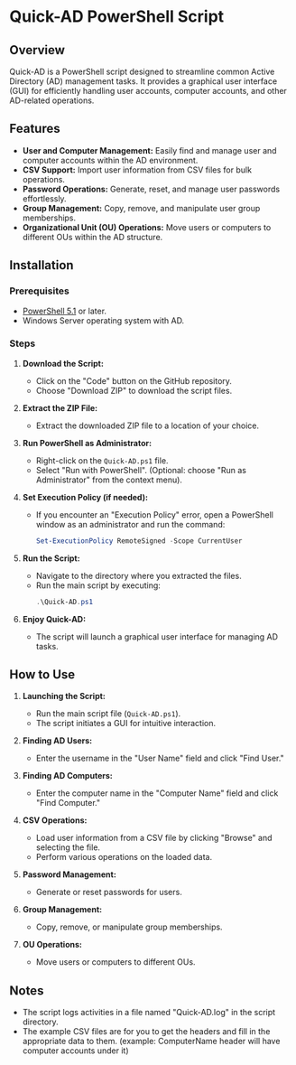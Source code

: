 # Quick-AD PowerShell Script

## Overview

Quick-AD is a PowerShell script designed to streamline common Active Directory (AD) management tasks. It provides a graphical user interface (GUI) for efficiently handling user accounts, computer accounts, and other AD-related operations.

## Features

- **User and Computer Management:** Easily find and manage user and computer accounts within the AD environment.
- **CSV Support:** Import user information from CSV files for bulk operations.
- **Password Operations:** Generate, reset, and manage user passwords effortlessly.
- **Group Management:** Copy, remove, and manipulate user group memberships.
- **Organizational Unit (OU) Operations:** Move users or computers to different OUs within the AD structure.

## Installation

### Prerequisites

- [PowerShell 5.1](https://docs.microsoft.com/en-us/powershell/scripting/install/installing-powershell) or later.
- Windows Server operating system with AD.

### Steps

1. **Download the Script:**
   - Click on the "Code" button on the GitHub repository.
   - Choose "Download ZIP" to download the script files.

2. **Extract the ZIP File:**
   - Extract the downloaded ZIP file to a location of your choice.

3. **Run PowerShell as Administrator:**
   - Right-click on the `Quick-AD.ps1` file.
   - Select "Run with PowerShell". (Optional: choose "Run as Administrator" from the context menu).

4. **Set Execution Policy (if needed):**
   - If you encounter an "Execution Policy" error, open a PowerShell window as an administrator and run the command:
     ```powershell
     Set-ExecutionPolicy RemoteSigned -Scope CurrentUser
     ```

5. **Run the Script:**
   - Navigate to the directory where you extracted the files.
   - Run the main script by executing:
     ```powershell
     .\Quick-AD.ps1
     ```

6. **Enjoy Quick-AD:**
   - The script will launch a graphical user interface for managing AD tasks.

   
## How to Use

1. **Launching the Script:**
   - Run the main script file (`Quick-AD.ps1`).
   - The script initiates a GUI for intuitive interaction.

2. **Finding AD Users:**
   - Enter the username in the "User Name" field and click "Find User."

3. **Finding AD Computers:**
   - Enter the computer name in the "Computer Name" field and click "Find Computer."

4. **CSV Operations:**
   - Load user information from a CSV file by clicking "Browse" and selecting the file.
   - Perform various operations on the loaded data.

5. **Password Management:**
   - Generate or reset passwords for users.

6. **Group Management:**
   - Copy, remove, or manipulate group memberships.

7. **OU Operations:**
   - Move users or computers to different OUs.

## Notes

- The script logs activities in a file named "Quick-AD.log" in the script directory.
- The example CSV files are for you to get the headers and fill in the appropriate data to them. (example: ComputerName header will have computer accounts under it)
